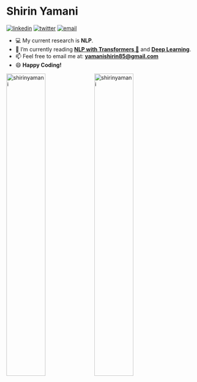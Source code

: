 <h1> Shirin Yamani </h1>

<a href="https://www.linkedin.com/in/shirinyamani/"><img src="https://img.icons8.com/color/37/000000/linkedin.png" alt="linkedin"/></a>
<a href="https://twitter.com/Shirinyamani"><img src="https://img.icons8.com/color/37/000000/twitter.png" alt="twitter"/></a>
<a href="mailto:yamanishirin85@gmail.com"><img src="https://img.icons8.com/color/37/000000/gmail.png" alt="email"/></a>

- 💻 My current research is **NLP**.
- 🌱 I’m currently reading [**NLP with Transformers 🤗**](https://transformersbook.com/) and [**Deep Learning**](https://www.deeplearningbook.org).
- 📫 Feel free to email me at: **yamanishirin85@gmail.com**
- 😄 **Happy Coding!**

<div>
  <img width="45%" align="left" src="https://github-readme-stats.vercel.app/api/top-langs?username=shirinyamani&show_icons=true&locale=en&layout=compact" alt="shirinyamani" />
  <img width="45%"  src="https://github-readme-streak-stats.herokuapp.com/?user=shirinyamani&" alt="shirinyamani" />
</div>
